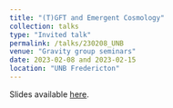 ```yaml
---
title: "(T)GFT and Emergent Cosmology"
collection: talks
type: "Invited talk"
permalink: /talks/230208_UNB
venue: "Gravity group seminars"
date: 2023-02-08 and 2023-02-15
location: "UNB Fredericton"
---
```


Slides available [here](http://marchetti-luca.github.io/files/230208_UNBseries.pdf).

